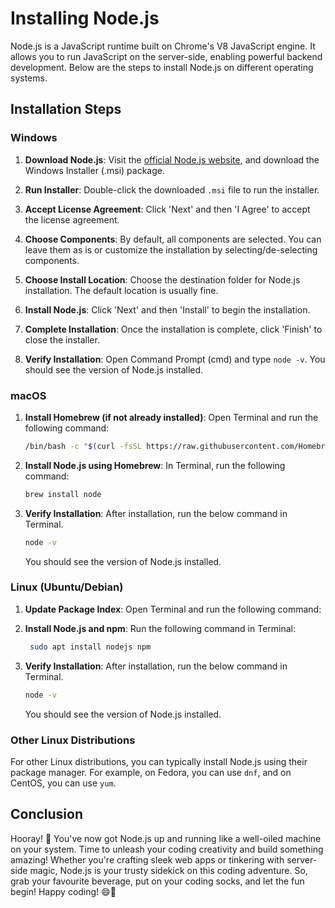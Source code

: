 # Installing Node.js

Node.js is a JavaScript runtime built on Chrome's V8 JavaScript engine. It allows you to run JavaScript on the server-side, enabling powerful backend development. Below are the steps to install Node.js on different operating systems.

## Installation Steps

### Windows

1. **Download Node.js**: Visit the [official Node.js website](https://nodejs.org/), and download the Windows Installer (.msi) package.

2. **Run Installer**: Double-click the downloaded `.msi` file to run the installer.

3. **Accept License Agreement**: Click 'Next' and then 'I Agree' to accept the license agreement.

4. **Choose Components**: By default, all components are selected. You can leave them as is or customize the installation by selecting/de-selecting components.

5. **Choose Install Location**: Choose the destination folder for Node.js installation. The default location is usually fine.

6. **Install Node.js**: Click 'Next' and then 'Install' to begin the installation.

7. **Complete Installation**: Once the installation is complete, click 'Finish' to close the installer.

8. **Verify Installation**: Open Command Prompt (cmd) and type `node -v`. You should see the version of Node.js installed.

### macOS

1. **Install Homebrew (if not already installed)**: Open Terminal and run the following command:
   ```bash
   /bin/bash -c "$(curl -fsSL https://raw.githubusercontent.com/Homebrew/install/HEAD/install.sh)"
   ```

2. **Install Node.js using Homebrew**: In Terminal, run the following command:
    ```bash
    brew install node
    ```

3. **Verify Installation**: After installation, run the below command in Terminal. 
    ```bash
    node -v 
    ```
    You should see the version of Node.js installed.

### Linux (Ubuntu/Debian)

1. **Update Package Index**: Open Terminal and run the following command:

2. **Install Node.js and npm**: Run the following command in Terminal:
    ```bash
     sudo apt install nodejs npm
    ```
3. **Verify Installation**: After installation, run the below command in Terminal. 
    ```bash
    node -v 
    ```
    You should see the version of Node.js installed.

### Other Linux Distributions

For other Linux distributions, you can typically install Node.js using their package manager. For example, on Fedora, you can use `dnf`, and on CentOS, you can use `yum`.

## Conclusion

Hooray! 🎉 You've now got Node.js up and running like a well-oiled machine on your system. Time to unleash your coding creativity and build something amazing! Whether you're crafting sleek web apps or tinkering with server-side magic, Node.js is your trusty sidekick on this coding adventure. So, grab your favourite beverage, put on your coding socks, and let the fun begin! Happy coding! 😄🚀
